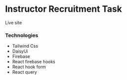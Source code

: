 # Instructor Recruitment Task

Live site

### Technologies
- Tailwind Css
- DaisyUi
- Firebase
- React firebase hooks
- React hook form
- React query